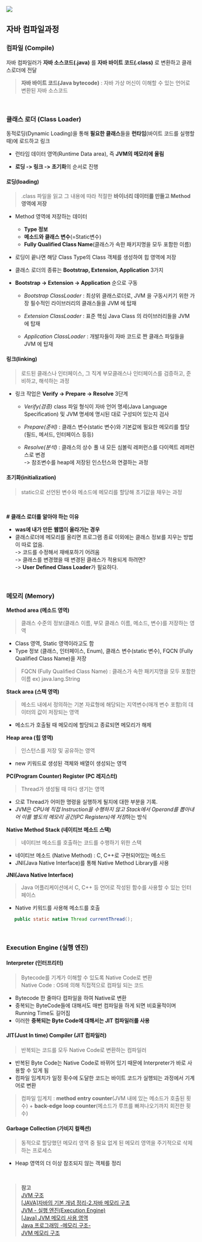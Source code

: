 ![](https://goodgid.github.io/assets/img/java/Java-JVM_1.png)
<h2>자바 컴파일과정</h2>

### 컴파일 (Compile)

자바 컴파일러가 **자바 소스코드(.java)** 를 **자바 바이트 코드(.class)** 로 변환하고 클래스로더에 전달

> **자바 바이트 코드(Java bytecode)** : 자바 가상 머신이 이해할 수 있는 언어로 변환된 자바 소스코드

<br>

### 클래스 로더 (Class Loader)

동적로딩(Dynamic Loading)을 통해 **필요한 클래스**들을 **런타임**(바이트 코드를 실행할 때)에 로드하고 링크

   - 런타임 데이터 영역(Runtime Data area), 즉 **JVM의 메모리에 올림**

   - **로딩 -> 링크 -> 초기화**의 순서로 진행


#### 로딩(loading)

> .class 파일을 읽고 그 내용에 따라 적절한 **바이너리 데이터를 만들고 Method 영역에 저장**

- Method 영역에 저장하는 데이터
  - **Type 정보**
  - **메소드와 클래스 변수**(=Static변수)
  - **Fully Qualified Class Name**(클래스가 속한 패키지명을 모두 포함한 이름)

- 로딩이 끝나면 해당 Class Type의 Class 객체를 생성하여 힙 영역에 저장
- 클래스 로더의 종류는 **Bootstrap, Extension, Application** 3가지
- **Bootstrap -> Extension -> Application** 순으로 구동

   - *Bootstrap ClassLoader*
 : 최상위 클래스로더로, JVM 을 구동시키기 위한 가장 필수적인 라이브러리의 클래스들을 JVM 에 탑재

   - *Extension ClassLoader*
 : 표준 핵심 Java Class 의 라이브러리들을 JVM 에 탑재

   - *Application ClassLoader*
 : 개발자들이 자바 코드로 짠 클래스 파일들을 JVM 에 탑재


#### 링크(linking)

> 로드된 클래스나 인터페이스, 그 직계 부모클래스나 인터페이스를 검증하고, 준비하고, 해석하는 과정

- 링크 작업은 **Verify -> Prepare -> Resolve** 3단계

   - *Verify(검증)*
class 파일 형식이 자바 언어 명세(Java Language Specification) 및 JVM 명세에 명시된 대로 구성되어 있는지 검사

   - *Prepare(준비)*
 : 클래스 변수(static 변수)와 기본값에 필요한 메모리를 할당 (필드, 메서드, 인터페이스 등등)

   - *Resolve(분석)*
 : 클래스의 상수 풀 내 모든 심볼릭 레퍼런스를 다이렉트 레퍼런스로 변경<br>
  -> 참조변수를 heap에 저장된 인스턴스와 연결하는 과정


#### 초기화(initialization)

> static으로 선언된 변수와 메소드에 메모리를 할당해 초기값을 채우는 과정

<br>

**# 클래스 로더를 알아야 하는 이유**

- **was에 내가 만든 웹앱이 올라가는 경우**
- 클래스로더에 메모리를 올리면 프로그램 종료 이외에는 클래스 정보를 지우는 방법이 따로 없음.<br>
  -> 코드를 수정해서 재배포하기 어려움 <br>
  -> 클래스를 변경했을 때 변경된 클래스가 적용되게 하려면? <br>
  -> **User Defined Class Loader**가 필요하다.

<br>

### 메모리 (Memory)

**Method area (메소드 영역)**
> 클래스 수준의 정보(클래스 이름, 부모 클래스 이름, 메소드, 변수)를 저장하는 영역
- Class 영역, Static 영역이라고도 함
- Type 정보 (클래스, 인터페이스, Enum), 클래스 변수(static 변수), FQCN (Fully Qualified Class Name)을 저장
> FQCN (Fully Qualified Class Name) : 클래스가 속한 패키지명을 모두 포함한 이름
    ex) java.lang.String

**Stack area (스택 영역)**
> 메소드 내에서 정의하는 기본 자료형에 해당되는 지역변수(매개 변수 포함)의 데이터의 값이 저장되는 영역
- 메소드가 호출될 때 메모리에 할당되고 종료되면 메모리가 해제

**Heap area (힙 영역)**
> 인스턴스를 저장 및 공유하는 영역
- new 키워드로 생성된 객체와 배열이 생성되는 영역

**PC(Program Counter) Register (PC 레지스터)**
> Thread가 생성될 때 마다 생기는 영역
- 으로 Thread가 어떠한 명령을 실행하게 될지에 대한 부분을 기록.
- JVM은 *CPU에 직접 Instruction을 수행하지 않고 Stack에서 Operand를 뽑아내어 이를 별도의 메모리 공간(PC Registers)에 저장*하는 방식

**Native Method Stack (네이티브 메소드 스택)**
> 네이티브 메소드를 호출하는 코드를 수행하기 위한 스택
- 네이티브 메소드 (Native Method) : C, C++로 구현되어있는 메소드
- JNI(Java Native Interface)를 통해 Native Method Library를 사용

**JNI(Java Native Interface)**
> Java 어플리케이션에서 C, C++ 등 언어로 작성된 함수를 사용할 수 있는 인터페이스
- Native 키워드를 사용해 메소드를 호출
```java
   public static native Thread currentThread();
```
<br>

### Execution Engine (실행 엔진)

#### Interpreter (인터프리터)
> Bytecode를 기계가 이해할 수 있도록 Native Code로 변환<br>
> Native Code : OS에 의해 직접적으로 컴파일 되는 코드

- Bytecode 한 줄마다 컴파일을 하여 Native로 변환
- 중복되는 ByteCode들에 대해서도 매번 컴파일을 하게 되면 비효율적이며 Running Time도 길어짐
- 이러한 **중복되는 Byte Code에 대해서는 JIT 컴파일러를 사용**


#### JIT(Just In time) Compiler (JIT 컴파일러)
> 반복되는 코드를 모두 Native Code로 변환하는 컴파일러

- 반복된 Byte Code는 Native Code로 바뀌어 있기 때문에 Interpreter가 바로 사용할 수 있게 됨
- 컴파일 임계치가 일정 횟수에 도달한 코드는 바이트 코드가 실행되는 과정에서 기계어로 변환
> 컴파일 임계치 : **method entry counter**(JVM 내에 있는 메소드가 호출된 횟수) + **back-edge loop counter**(메소드가 루프를 빠져나오기까지 회전한 횟수)

#### Garbage Collection (가비지 컬렉션)
> 동적으로 할당했던 메모리 영역 중 필요 없게 된 메모리 영역을 주기적으로 삭제하는 프로세스

- Heap 영역의 더 이상 참조되지 않는 객체를 정리

<br>

> **참고**<br>
> [JVM 구조](https://goodgid.github.io/Java-JVM/#%EB%A9%94%EC%84%9C%EB%93%9C-%EC%98%81%EC%97%AD)<br>
> [[JAVA]자바의 기본 개념 정리-2.자바 메모리 구조](https://doohong.github.io/2018/03/02/Java-runtime-data-area/)<br>
> [JVM - 실행 엔진(Execution Engine)](https://junhyunny.github.io/information/java/jvm-execution-engine/)<br>
> [[Java] JVM 메모리 사용 영역](https://scshim.tistory.com/351)<br>
> [Java 프로그래밍 -메모리 구조-](https://yu5501.tistory.com/16)<br>
> [JVM 메모리 구조](https://velog.io/@kyukim/1-yylklo8g)<br>
